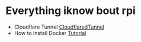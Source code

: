 # Everything iknow bout rpi
- Cloudflare Tunnel [CloudflaredTunnel](CloudflaredTunnel/Readme.md)
- How to install Docker [Tutorial](docker.md)
